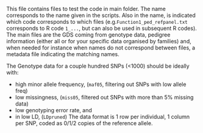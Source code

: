 This file contains files to test the code in main folder. The name corresponds to the name given in the scripts. Also in the name, is indicated which code corresponds to which files (e.g.```Function1_ped_refpanel.txt``` corresponds to R code ```1_...```, but can also be used in subsequent R codes).
The main files are the GDS coming from genotype data, pedigree information (either all or for your specific data organised by families) and, when needed for instance when names do not correspond between files, a metadata file indicating the matching names.

The Genotype data for a couple hundred SNPs (<1000) should be ideally with:
- high minor allele frequency, (```maf05```, filtering out SNPs with low allele freq)
- low missingness, (```miss05```, filtered out SNPs with more than 5% missing data)
- low genotyping error rate, and
- in low LD, (```LDpruned```)
The data format is 1 row per individual, 1 column per SNP, coded as 0/1/2 copies of the reference allele. 
